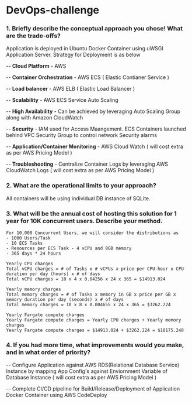 # DevOps-challenge

### 1. **Briefly describe the conceptual approach you chose! What are the trade-offs?**

Application is deployed in Ubuntu Docker Container using uWSGI Application Server. Strategy for Deployment is as below

-- **Cloud Platform** - AWS

-- **Container Orchestration** - AWS ECS ( Elastic Contianer Service )

-- **Load balancer** - AWS ELB ( Elastic Load Balancer )

-- **Scalability** - AWS ECS Service Auto Scaling

-- **High Availability** - Can be achieved by leveraging Auto Scaling Group along with Amazon CloudWatch

-- **Security** - IAM used for Access Maangement. ECS Containers launched behind VPC Security Group to  control network Security alarms

-- **Application/Container Monitoring** - AWS Cloud Watch ( will cost extra as per AWS Pricing Model )

-- **Troubleshooting** - Centralize Container Logs by leveraging AWS CloudWatch Logs ( will cost extra as per AWS Pricing Model )

### 2. **What are the operational limits to your approach?**

All containers will be using individual DB instance of SQLite.

### 3. **What will be the annual cost of hosting this solution for 1 year for 10K concurrent users. Describe your method.**

```
For 10,000 Concurrent Users, we will consider the distributions as 
- 1000 Users/Task
- 10 ECS Tasks
- Resources per ECS Task - 4 vCPU and 8GB memory
- 365 days * 24 hours

Yearly CPU charges
Total vCPU charges = # of Tasks x # vCPUs x price per CPU-hour x CPU duration per day (hours) x # of days
Total vCPU charges = 10 x 4 x 0.04256 x 24 x 365 = $14913.024

Yearly memory charges
Total memory charges = # of Tasks x memory in GB x price per GB x memory duration per day (seconds) x # of days
Total memory charges = 10 x 8 x 0.004655 x 24 x 365 = $3262.224

Yearly Fargate compute charges
Yearly Fargate compute charges = Yearly CPU charges + Yearly memory charges
Yearly Fargate compute charges = $14913.024 + $3262.224 = $18175.248
```

### 4. **If you had more time, what improvements would you make, and in what order of priority?**

-- Configure Application against AWS RDS(Relational Database Service) Instance by mapping App Config's against Enviornment Variable of Database Instance ( will cost extra as per AWS Pricing Model )

-- Complete CI/CD pipeline for Build/Release/Deployment of Application Docker Container using AWS CodeDeploy
